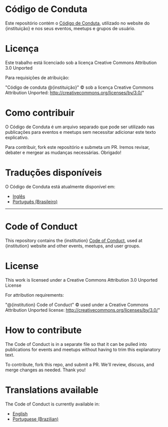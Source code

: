 # Código de Conduta

Este repositório contém o [Código de Conduta](code-of-conduct-BR.md), utilizado no website do {instituição} e nos seus eventos, meetups e grupos de usuário.

# Licença

Este trabalho está licenciado sob a licença Creative Commons Attribution 3.0 Unported

Para requisições de atribuição:

"Código de conduta @{instituição}" © sob a licença Creative Commons Attribution Unported: http://creativecommons.org/licenses/by/3.0/"

# Como contribuir

O Código de Conduta é um arquivo separado que pode ser utilizado nas publicações para eventos
e meetups sem necessitar adicionar este texto explicativo.

Para contribuir, fork este repositório e submeta um PR. Iremos revisar, debater e mergear
as mudanças necessárias. Obrigado!

# Traduções disponíveis

O Código de Conduta está atualmente disponível em:
- [Inglês](code-of-conduct-EN.md)
- [Português (Brasileiro)](code-of-conduct-BR.md)

____________________

# Code of Conduct

This repository contains the {institution} [Code of Conduct](code-of-conduct-EN.md), used at {institution} website and other events, meetups, and user groups.

# License

This work is licensed under a Creative Commons Attribution 3.0 Unported License

For attribution requirements:

"@{institution} Code of Conduct" © used under a Creative Commons Attribution Unported license: http://creativecommons.org/licenses/by/3.0/"

# How to contribute

The Code of Conduct is in a separate file so that it can be pulled into
publications for events and meetups without having to trim this explanatory
text.

To contribute, fork this repo, and submit a PR. We'll review, discuss, and merge
changes as needed. Thank you!

# Translations available

The Code of Conduct is currently available in:
- [English](code-of-conduct-EN.md)
- [Portuguese (Brazilian)](code-of-conduct-BR.md)
